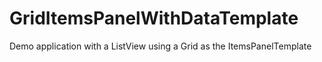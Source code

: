 # GridItemsPanelWithDataTemplate
Demo application with a ListView using a Grid as the ItemsPanelTemplate
